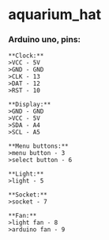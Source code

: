 # aquarium_hat

### Arduino uno, pins:
	**Clock:**
	>VCC - 5V
	>GND - GND
	>CLK - 13
	>DAT - 12
	>RST - 10

	**Display:**
	>GND - GND
	>VCC - 5V
	>SDA - A4
	>SCL - A5

	**Menu buttons:**
	>menu button - 3
	>select button - 6

	**Light:**
	>light - 5

	**Soсket:**
	>soсket - 7

	**Fan:**
	>light fan - 8
	>arduino fan - 9


